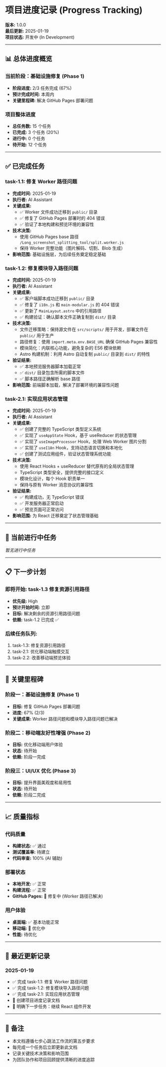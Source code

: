 # 项目进度记录 (Progress Tracking)

**版本:** 1.0.0  
**最后更新:** 2025-01-19  
**项目状态:** 开发中 (In Development)

---

## 📊 总体进度概览

### 当前阶段：基础设施修复 (Phase 1)
- **阶段进度:** 2/3 任务完成 (67%)
- **预计完成时间:** 本周内
- **关键里程碑:** 解决 GitHub Pages 部署问题

### 项目整体进度
- **总任务数:** 15 个任务
- **已完成:** 3 个任务 (20%)
- **进行中:** 0 个任务
- **待开始:** 12 个任务

---

## ✅ 已完成任务

### **task-1.1: 修复 Worker 路径问题** 
- **完成时间:** 2025-01-19
- **执行者:** AI Assistant
- **关键成果:**
  - ✅ Worker 文件成功迁移到 `public/` 目录
  - ✅ 修复了 GitHub Pages 部署时的 404 错误
  - ✅ 验证了本地构建和预览环境的兼容性
- **技术决策:**
  - 使用 GitHub Pages base 路径 `/Long_screenshot_splitting_tool/split.worker.js`
  - 保持 Worker 完整功能（图片解码、切割、Blob 生成）
- **影响范围:** 基础设施层，为后续任务奠定稳定基础

### **task-1.2: 修复模块导入路径问题**
- **完成时间:** 2025-01-19
- **执行者:** AI Assistant
- **关键成果:**
  - ✅ 客户端脚本成功迁移到 `public/` 目录
  - ✅ 修复了 `i18n.js` 和 `main-modular.js` 的 404 错误
  - ✅ 更新了 `MainLayout.astro` 中的引用路径
  - ✅ 构建验证：确认脚本文件正确复制到 `dist/` 目录
- **技术决策:**
  - 文件迁移策略：保持源文件在 `src/scripts/` 用于开发，部署文件在 `public/` 用于生产
  - 路径修复：使用 `import.meta.env.BASE_URL` 确保 GitHub Pages 兼容性
  - 模块简化：内联核心功能，避免复杂的 ES6 模块依赖
  - Astro 构建机制：利用 Astro 自动复制 `public/` 目录到 `dist/` 的特性
- **验证结果:**
  - ✅ 本地预览服务器脚本加载正常
  - ✅ `dist/` 目录包含所需的脚本文件
  - ✅ 脚本路径正确解析 base 路径
- **影响范围:** 前端脚本加载，解决了部署环境的兼容性问题

### **task-2.1: 实现应用状态管理**
- **完成时间:** 2025-01-19
- **执行者:** AI Assistant
- **关键成果:**
  - ✅ 创建了完整的 TypeScript 类型定义系统
  - ✅ 实现了 `useAppState` Hook，基于 useReducer 的状态管理
  - ✅ 实现了 `useImageProcessor` Hook，处理 Web Worker 图片分割
  - ✅ 实现了 `useI18n` Hook，支持动态语言切换和本地化
  - ✅ 创建了测试应用组件，验证状态管理系统功能
- **技术决策:**
  - 使用 React Hooks + useReducer 替代原有的全局状态管理
  - TypeScript 类型安全，提供完整的接口定义
  - 模块化设计，每个 Hook 职责单一
  - 保持与原有 Worker 消息协议的兼容性
- **验证结果:**
  - ✅ 构建成功，无 TypeScript 错误
  - ✅ 开发服务器正常启动
  - ✅ 预览页面可正常访问
- **影响范围:** 为 React 迁移奠定了状态管理基础

---

## 🚧 当前进行中任务

*暂无进行中任务*

---

## 📋 下一步计划

### **即将开始: task-1.3 修复资源引用路径**
- **优先级:** High
- **预计开始时间:** 立即
- **目标:** 解决剩余的资源引用路径问题
- **依赖:** task-1.2 已完成 ✅

### **后续任务队列:**
1. task-1.3: 修复资源引用路径
2. task-2.1: 优化移动端触摸交互
3. task-2.2: 改善移动端预览体验

---

## 🎯 关键里程碑

### 阶段一：基础设施修复 (Phase 1)
- **目标:** 修复 GitHub Pages 部署问题
- **进度:** 67% (2/3)
- **关键成果:** Worker 路径问题和模块导入路径问题已解决

### 阶段二：移动端友好性增强 (Phase 2)
- **目标:** 优化移动端用户体验
- **状态:** 待开始
- **依赖:** 阶段一完成

### 阶段三：UI/UX 优化 (Phase 3)
- **目标:** 提升界面美观度和易用性
- **状态:** 待开始
- **依赖:** 阶段二完成

---

## 📈 质量指标

### 代码质量
- **构建状态:** ✅ 通过
- **测试覆盖率:** 待建立
- **代码审查:** 100% (AI 辅助)

### 部署状态
- **本地开发:** ✅ 正常
- **构建流程:** ✅ 正常
- **GitHub Pages:** 🔄 修复中 (Worker 路径已解决)

### 用户体验
- **桌面端:** ✅ 基本功能正常
- **移动端:** 🔄 优化中
- **性能:** 待优化

---

## 🔄 最近更新记录

### 2025-01-19
- ✅ 完成 task-1.1: 修复 Worker 路径问题
- ✅ 完成 task-1.2: 修复模块导入路径问题
- ✅ 完成 task-2.1: 实现应用状态管理
- 📝 创建项目进度记录文档
- 🎯 明确下一步任务：继续 React 组件开发

---

## 📝 备注

- 本文档遵循七步心跳法工作流的第五步要求
- 每完成一个任务后立即更新此文档
- 记录关键技术决策和影响范围
- 为团队协作和项目回顾提供清晰的进度追踪